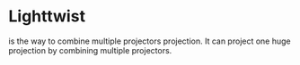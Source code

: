 # Lighttwist
is the way to combine multiple projectors projection. It can project one huge projection by combining multiple projectors. 

